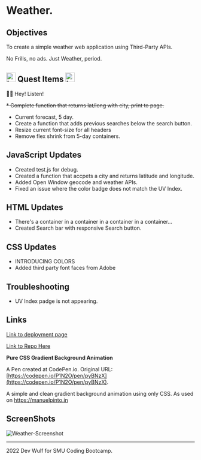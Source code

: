 # Weather.

## **Objectives**

To create a simple weather web application using Third-Party APIs. 

No Frills, no ads. Just Weather, period.

## <img src="https://64.media.tumblr.com/tumblr_mdghlnkX3f1qdtfd6o1_400.gif" alt="hyrule-crest" width="25"/> **Quest Items** <img src="https://64.media.tumblr.com/tumblr_mdghlnkX3f1qdtfd6o1_400.gif" alt="hyrule-crest" width="25"/>

🧚🏻 Hey! Listen!

~~*  Complete function that returns lat/long with city, print to page.~~
*  Current forecast, 5 day.
*  Create a function that adds previous searches below the search button.
*  Resize current font-size for all headers
*  Remove flex shrink from 5-day containers.


## **JavaScript Updates**
* Created test.js for debug.
* Created a function that accpets a city and returns latitude and longitude.
* Added Open Window geocode and weather APIs.
*  Fixed an issue where the color badge does not match the UV Index.

## **HTML Updates**
* There's a container in a container in a container in a container...
* Created Search bar with responsive Search button.


## **CSS Updates**
* INTRODUCING COLORS
* Added third party font faces from Adobe

## **Troubleshooting**

* UV Index padge is not appearing.


## **Links**

[Link to deployment page](https://wulfsounds.github.io/weather-dashboard/)

[Link to Repo Here](https://github.com/wulfsounds/weather-dashboard)

**Pure CSS Gradient Background Animation**

A Pen created at CodePen.io. Original URL: [https://codepen.io/P1N2O/pen/pyBNzX](https://codepen.io/P1N2O/pen/pyBNzX).

A simple and clean gradient background animation using only CSS.
As used on https://manuelpinto.in


## **ScreenShots**

![Weather-Screenshot](homework/weather-dashboard/assets/images/weather-screenshot.png)

------------------------------------------------------------------------------
2022 Dev Wulf for SMU Coding Bootcamp.
